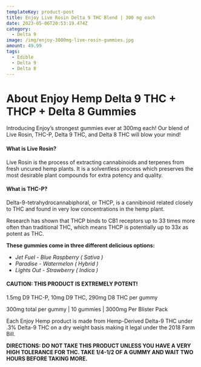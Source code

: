 ```yaml
---
templateKey: product-post
title: Enjoy Live Rosin Delta 9 THC Blend | 300 mg each
date: 2023-05-06T20:53:19.474Z
category:
  - Delta 9
image: /img/enjoy-3000mg-live-rosin-gummies.jpg
amount: 49.99
tags:
  - Edible
  - Delta 9
  - Delta 8
---
```

# **About Enjoy Hemp Delta 9 THC + THCP + Delta 8 Gummies**

Introducing Enjoy’s strongest gummies ever at 300mg each! Our blend of Live Rosin, THC-P, Delta 9 THC, and Delta 8 THC will blow your mind!

#### **What is Live Rosin?**

Live Rosin is the process of extracting cannabinoids and terpenes from fresh uncured hemp plants. It is a solventless process which preserves the most desirable plant compounds for extra potency and quality.

#### **What is THC-P?**

Delta-9-tetrahydrocannabiphoral, or THCP, is a cannibinoid related closely to THC and found in very low concentrations in the hemp plant. 

Research has shown that THCP binds to CB1 receptors up to 33 times more often than traditional THC, which means THCP is potentially up to 33x as potent as THC. 

**These gummies come in three different delicious options:**

* *Jet Fuel - Blue Raspberry ( Sativa )*
* *Paradise - Watermelon ( Hybrid )*
* *Lights Out - Strawberry ( Indica )*

#### **CAUTION: THIS PRODUCT IS EXTREMELY POTENT!**

1.5mg D9 THC-P, 10mg D9 THC, 290mg D8 THC per gummy

300mg total per gummy | 10 gummies | 3000mg Per Blister Pack

Each Enjoy Hemp product is made from Hemp-Derived Delta-9 THC under .3% Delta-9 THC on a dry weight basis making it legal under the 2018 Farm Bill.

**DIRECTIONS: DO NOT TAKE THIS PRODUCT UNLESS YOU HAVE A VERY HIGH TOLERANCE FOR THC. TAKE 1/4-1/2 OF A GUMMY AND WAIT TWO HOURS BEFORE TAKING MORE.**